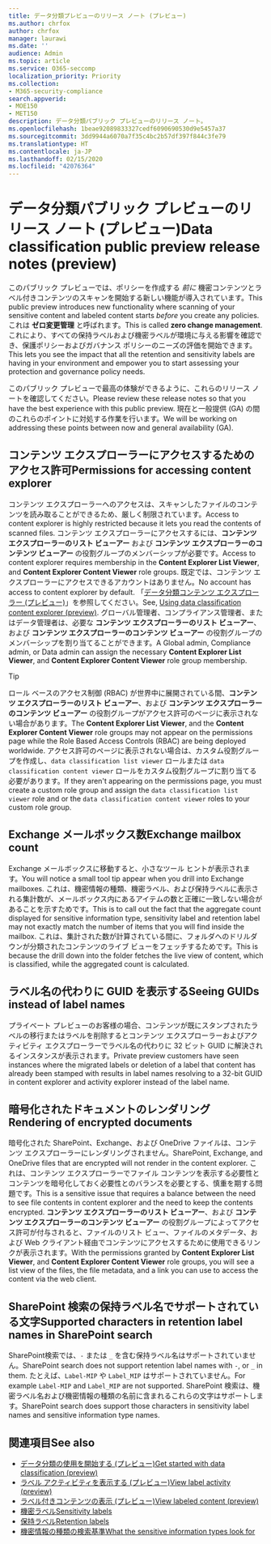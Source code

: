 ```yaml
---
title: データ分類プレビューのリリース ノート (プレビュー)
ms.author: chrfox
author: chrfox
manager: laurawi
ms.date: ''
audience: Admin
ms.topic: article
ms.service: O365-seccomp
localization_priority: Priority
ms.collection:
- M365-security-compliance
search.appverid:
- MOE150
- MET150
description: データ分類パブリック プレビューのリリース ノート。
ms.openlocfilehash: 1beae92089833327cedf6090690530d9e5457a37
ms.sourcegitcommit: 3dd9944a6070a7f35c4bc2b57df397f844c3fe79
ms.translationtype: HT
ms.contentlocale: ja-JP
ms.lasthandoff: 02/15/2020
ms.locfileid: "42076364"
---
```

# <a name="data-classification-public-preview-release-notes-preview"></a><span data-ttu-id="41f40-103">データ分類パブリック プレビューのリリース ノート (プレビュー)</span><span class="sxs-lookup"><span data-stu-id="41f40-103">Data classification public preview release notes (preview)</span></span>

<span data-ttu-id="41f40-104">このパブリック プレビューでは、ポリシーを作成する *前に* 機密コンテンツとラベル付きコンテンツのスキャンを開始する新しい機能が導入されています。</span><span class="sxs-lookup"><span data-stu-id="41f40-104">This public preview introduces new functionality where scanning of your sensitive content and labeled content starts *before* you create any policies.</span></span> <span data-ttu-id="41f40-105">これは **ゼロ変更管理** と呼ばれます。</span><span class="sxs-lookup"><span data-stu-id="41f40-105">This is called **zero change management**.</span></span> <span data-ttu-id="41f40-106">これにより、すべての保持ラベルおよび機密ラベルが環境に与える影響を確認でき、保護ポリシーおよびガバナンス ポリシーのニーズの評価を開始できます。</span><span class="sxs-lookup"><span data-stu-id="41f40-106">This lets you see the impact that all the retention and sensitivity labels are having in your environment and empower you to start assessing your protection and governance policy needs.</span></span>

<span data-ttu-id="41f40-107">このパブリック プレビューで最高の体験ができるように、これらのリリース ノートを確認してください。</span><span class="sxs-lookup"><span data-stu-id="41f40-107">Please review these release notes so that you have the best experience with this public preview.</span></span> <span data-ttu-id="41f40-108">現在と一般提供 (GA) の間のこれらのポイントに対処する作業を行います。</span><span class="sxs-lookup"><span data-stu-id="41f40-108">We will be working on addressing these points between now and general availability (GA).</span></span>

## <a name="permissions-for-accessing-content-explorer"></a><span data-ttu-id="41f40-109">コンテンツ エクスプローラーにアクセスするためのアクセス許可</span><span class="sxs-lookup"><span data-stu-id="41f40-109">Permissions for accessing content explorer</span></span>

<span data-ttu-id="41f40-110">コンテンツ エクスプローラーへのアクセスは、スキャンしたファイルのコンテンツを読み取ることができるため、厳しく制限されています。</span><span class="sxs-lookup"><span data-stu-id="41f40-110">Access to content explorer is highly restricted because it lets you read the contents of scanned files.</span></span> <span data-ttu-id="41f40-111">コンテンツ エクスプローラーにアクセスするには、**コンテンツ エクスプローラーのリスト ビューアー** および **コンテンツ エクスプローラーのコンテンツ ビューアー** の役割グループのメンバーシップが必要です。</span><span class="sxs-lookup"><span data-stu-id="41f40-111">Access to content explorer requires membership in the **Content Explorer List Viewer**, and **Content Explorer Content Viewer** role groups.</span></span> <span data-ttu-id="41f40-112">既定では、コンテンツ エクスプローラーにアクセスできるアカウントはありません。</span><span class="sxs-lookup"><span data-stu-id="41f40-112">No account has access to content explorer by default.</span></span> <span data-ttu-id="41f40-113">「[データ分類コンテンツ エクスプローラー (プレビュー)](data-classification-content-explorer.md#permissions)」を参照してください。</span><span class="sxs-lookup"><span data-stu-id="41f40-113">See, [Using data classification content explorer (preview)](data-classification-content-explorer.md#permissions).</span></span> <span data-ttu-id="41f40-114">グローバル管理者、コンプライアンス管理者、またはデータ管理者は、必要な **コンテンツ エクスプローラーのリスト ビューアー**、および **コンテンツ エクスプローラーのコンテンツ ビューアー** の役割グループのメンバーシップを割り当てることができます。</span><span class="sxs-lookup"><span data-stu-id="41f40-114">A Global admin, Compliance admin, or Data admin can assign the necessary **Content Explorer List Viewer**, and **Content Explorer Content Viewer** role group membership.</span></span>

> [!TIP]
> <span data-ttu-id="41f40-115">ロール ベースのアクセス制御 (RBAC) が世界中に展開されている間、**コンテンツ エクスプローラーのリスト ビューアー**、および **コンテンツ エクスプローラーのコンテンツ ビューアー** の役割グループがアクセス許可のページに表示されない場合があります。</span><span class="sxs-lookup"><span data-stu-id="41f40-115">The **Content Explorer List Viewer**, and the **Content Explorer Content Viewer** role groups may not appear on the permissions page while the Role Based Access Controls (RBAC) are being deployed worldwide.</span></span> <span data-ttu-id="41f40-116">アクセス許可のページに表示されない場合は、カスタム役割グループを作成し、`data classification list viewer` ロールまたは `data classification content viewer` ロールをカスタム役割グループに割り当てる必要があります。</span><span class="sxs-lookup"><span data-stu-id="41f40-116">If they aren't appearing on the permissions page, you must create a custom role group and assign the `data classification list viewer` role and or the `data classification content viewer` roles to your custom role group.</span></span>

## <a name="exchange-mailbox-count"></a><span data-ttu-id="41f40-117">Exchange メールボックス数</span><span class="sxs-lookup"><span data-stu-id="41f40-117">Exchange mailbox count</span></span>

<span data-ttu-id="41f40-118">Exchange メールボックスに移動すると、小さなツール ヒントが表示されます。</span><span class="sxs-lookup"><span data-stu-id="41f40-118">You will notice a small tool tip appear when you drill into Exchange mailboxes.</span></span> <span data-ttu-id="41f40-119">これは、機密情報の種類、機密ラベル、および保持ラベルに表示される集計数が、メールボックス内にあるアイテムの数と正確に一致しない場合があることを示すためです。</span><span class="sxs-lookup"><span data-stu-id="41f40-119">This is to call out the fact that the aggregate count displayed for sensitive information type, sensitivity label and retention label may not exactly match the number of items that you will find inside the mailbox.</span></span> <span data-ttu-id="41f40-120">これは、集計された数が計算されている間に、フォルダへのドリルダウンが分類されたコンテンツのライブ ビューをフェッチするためです。</span><span class="sxs-lookup"><span data-stu-id="41f40-120">This is because the drill down into the folder fetches the live view of content, which is classified, while the aggregated count is calculated.</span></span>

## <a name="seeing-guids-instead-of-label-names"></a><span data-ttu-id="41f40-121">ラベル名の代わりに GUID を表示する</span><span class="sxs-lookup"><span data-stu-id="41f40-121">Seeing GUIDs instead of label names</span></span>

<span data-ttu-id="41f40-122">プライベート プレビューのお客様の場合、コンテンツが既にスタンプされたラベルの移行またはラベルを削除するとコンテンツ エクスプローラーおよびアクティビティ エクスプローラーでラベル名の代わりに 32 ビット GUID に解決されるインスタンスが表示されます。</span><span class="sxs-lookup"><span data-stu-id="41f40-122">Private preview customers have seen instances where the migrated labels or deletion of a label that content has already been stamped with results in label names resolving to a 32-bit GUID in content explorer and activity explorer instead of the label name.</span></span> 

## <a name="rendering-of-encrypted-documents"></a><span data-ttu-id="41f40-123">暗号化されたドキュメントのレンダリング</span><span class="sxs-lookup"><span data-stu-id="41f40-123">Rendering of encrypted documents</span></span>

<span data-ttu-id="41f40-124">暗号化された SharePoint、Exchange、および OneDrive ファイルは、コンテンツ エクスプローラーにレンダリングされません。</span><span class="sxs-lookup"><span data-stu-id="41f40-124">SharePoint, Exchange, and OneDrive files that are encrypted will not render in the content explorer.</span></span> <span data-ttu-id="41f40-125">これは、コンテンツ エクスプローラーでファイル コンテンツを表示する必要性とコンテンツを暗号化しておく必要性とのバランスを必要とする、慎重を期する問題です。</span><span class="sxs-lookup"><span data-stu-id="41f40-125">This is a sensitive issue that requires a balance between the need to see file contents in content explorer and the need to keep the contents encrypted.</span></span> <span data-ttu-id="41f40-126">**コンテンツ エクスプローラーのリスト ビューアー**、および **コンテンツ エクスプローラーのコンテンツ ビューアー** の役割グループによってアクセス許可が付与されると、ファイルのリスト ビュー、ファイルのメタデータ、および Web クライアント経由でコンテンツにアクセスするために使用できるリンクが表示されます。</span><span class="sxs-lookup"><span data-stu-id="41f40-126">With the permissions granted by **Content Explorer List Viewer**, and **Content Explorer Content Viewer** role groups, you will see a list view of the files, the file  metadata, and a link you can use to access the content via the web client.</span></span>

## <a name="supported-characters-in-retention-label-names-in-sharepoint-search"></a><span data-ttu-id="41f40-127">SharePoint 検索の保持ラベル名でサポートされている文字</span><span class="sxs-lookup"><span data-stu-id="41f40-127">Supported characters in retention label names in SharePoint search</span></span>

<span data-ttu-id="41f40-128">SharePoint検索では、`-` または `_` を含む保持ラベル名はサポートされていません。</span><span class="sxs-lookup"><span data-stu-id="41f40-128">SharePoint search does not support retention label names with `-`, or `_` in them.</span></span> <span data-ttu-id="41f40-129">たとえば、`Label-MIP` や `Label_MIP` はサポートされていません。</span><span class="sxs-lookup"><span data-stu-id="41f40-129">For example `Label-MIP` and `Label_MIP` are not supported.</span></span> <span data-ttu-id="41f40-130">SharePoint 検索は、機密ラベル名および機密情報の種類の名前に含まれるこれらの文字はサポートします。</span><span class="sxs-lookup"><span data-stu-id="41f40-130">SharePoint search does support those characters in sensitivity label names and sensitive information type names.</span></span>

## <a name="see-also"></a><span data-ttu-id="41f40-131">関連項目</span><span class="sxs-lookup"><span data-stu-id="41f40-131">See also</span></span>

- [<span data-ttu-id="41f40-132">データ分類の使用を開始する (プレビュー)</span><span class="sxs-lookup"><span data-stu-id="41f40-132">Get started with data classification (preview)</span></span>](data-classification-overview.md)
- [<span data-ttu-id="41f40-133">ラベル アクティビティを表示する (プレビュー)</span><span class="sxs-lookup"><span data-stu-id="41f40-133">View label activity (preview)</span></span>](data-classification-activity-explorer.md)
- [<span data-ttu-id="41f40-134">ラベル付きコンテンツの表示 (プレビュー)</span><span class="sxs-lookup"><span data-stu-id="41f40-134">View labeled content (preview)</span></span>](data-classification-content-explorer.md)
- [<span data-ttu-id="41f40-135">機密ラベル</span><span class="sxs-lookup"><span data-stu-id="41f40-135">Sensitivity labels</span></span>](sensitivity-labels.md)
- [<span data-ttu-id="41f40-136">保持ラベル</span><span class="sxs-lookup"><span data-stu-id="41f40-136">Retention labels</span></span>](labels.md)
- [<span data-ttu-id="41f40-137">機密情報の種類の検索基準</span><span class="sxs-lookup"><span data-stu-id="41f40-137">What the sensitive information types look for</span></span>](what-the-sensitive-information-types-look-for.md)


